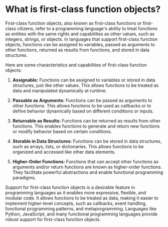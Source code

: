# What is first-class function objects?

First-class function objects, also known as first-class functions or first-class citizens, refer to a programming language's ability to treat functions as entities with the same rights and capabilities as other values, such as integers, strings, or objects. In languages that support first-class function objects, functions can be assigned to variables, passed as arguments to other functions, returned as results from functions, and stored in data structures.

Here are some characteristics and capabilities of first-class function objects:

1. **Assignable:** Functions can be assigned to variables or stored in data structures, just like other values. This allows functions to be treated as data and manipulated dynamically at runtime.

2. **Passable as Arguments:** Functions can be passed as arguments to other functions. This allows functions to be used as callbacks or to define behavior dynamically based on different conditions or inputs.

3. **Returnable as Results:** Functions can be returned as results from other functions. This enables functions to generate and return new functions or modify behavior based on certain conditions.

4. **Storable in Data Structures:** Functions can be stored in data structures, such as arrays, lists, or dictionaries. This allows functions to be organized and accessed like other data elements.

5. **Higher-Order Functions:** Functions that can accept other functions as arguments and/or return functions are known as higher-order functions. They facilitate powerful abstractions and enable functional programming paradigms.

Support for first-class function objects is a desirable feature in programming languages as it enables more expressive, flexible, and modular code. It allows functions to be treated as data, making it easier to implement higher-level concepts, such as callbacks, event handling, functional programming patterns, and metaprogramming. Languages like Python, JavaScript, and many functional programming languages provide robust support for first-class function objects.